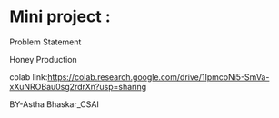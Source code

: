 # Mini project :

Problem Statement

Honey Production 

colab link:https://colab.research.google.com/drive/1IpmcoNi5-SmVa-xXuNROBau0sg2rdrXn?usp=sharing

BY-Astha Bhaskar_CSAI
